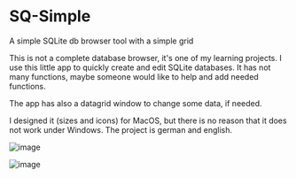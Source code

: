 # SQ-Simple
A simple SQLite db browser tool with a simple grid

This is not a complete database browser, it's one of my learning projects. I use this little app to quickly create and edit SQLite databases. It has not many functions, maybe someone would like to help and add needed functions. 

The app has also a datagrid window to change some data, if needed.

I designed it (sizes and icons) for MacOS, but there is no reason that it does not work under Windows. The project is german and english.

![image](https://github.com/user-attachments/assets/54ce9e0f-94f6-4ab1-8a7a-2f3d650fa842)


![image](https://github.com/user-attachments/assets/41a89382-fdce-40c1-a592-383ffd181fde)



